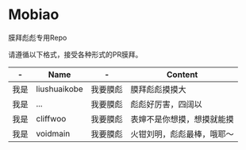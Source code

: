 # Mobiao
膜拜彪彪专用Repo

请遵循以下格式，接受各种形式的PR膜拜。

| - | Name | - | Content |
| --- | --- | --- | --- |
| 我是 | liushuaikobe | 我要膜彪 | 膜拜彪彪摸摸大 |
| 我是 | ... | 我要膜彪 | 彪彪好厉害，四阔以 |
| 我是 | cliffwoo | 我要膜彪 | 表婶不是你想摸，想摸就能摸 |
| 我是 | voidmain | 我要膜彪 | 火钳刘明，彪彪最棒，哦耶～ |
